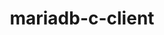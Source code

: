 ---
title: "mariadb-c-client"
layout: cache
categories: [package, develop]
meta: {"versions": ["3.3.8"], "compilers": ["gcc@=11.4.0"], "oss": ["ubuntu22.04"], "platforms": ["linux"], "targets": ["x86_64_v3"], "stacks": ["hep", "root"], "num_specs": 8, "num_specs_by_stack": {"hep": 8, "root": 8}}
spec_details: [{"hash": "ufxwj3ttqdcpimto6hkiur66oixpdhnk", "compiler": "gcc@=11.4.0", "versions": ["3.3.8"], "os": "ubuntu22.04", "platform": "linux", "target": "x86_64_v3", "variants": ["build_system=cmake", "build_type=Release", "generator=make", "~ipo"], "stacks": ["hep", "root"], "size": "-", "tarball": "https://binaries.spack.io/develop/build_cache/linux-ubuntu22.04-x86_64_v3/gcc-11.4.0/mariadb-c-client-3.3.8/linux-ubuntu22.04-x86_64_v3-gcc-11.4.0-mariadb-c-client-3.3.8-ufxwj3ttqdcpimto6hkiur66oixpdhnk.spack"}, {"hash": "6qr3jgfnenfsy6bvmvkhhyjomnco7rgj", "compiler": "gcc@=11.4.0", "versions": ["3.3.8"], "os": "ubuntu22.04", "platform": "linux", "target": "x86_64_v3", "variants": ["build_system=cmake", "build_type=Release", "generator=make", "~ipo"], "stacks": ["hep", "root"], "size": "-", "tarball": "https://binaries.spack.io/develop/build_cache/linux-ubuntu22.04-x86_64_v3/gcc-11.4.0/mariadb-c-client-3.3.8/linux-ubuntu22.04-x86_64_v3-gcc-11.4.0-mariadb-c-client-3.3.8-6qr3jgfnenfsy6bvmvkhhyjomnco7rgj.spack"}, {"hash": "aisfzvbtrthky3if53w7ueshnqtww47t", "compiler": "gcc@=11.4.0", "versions": ["3.3.8"], "os": "ubuntu22.04", "platform": "linux", "target": "x86_64_v3", "variants": ["build_system=cmake", "build_type=Release", "generator=make", "~ipo"], "stacks": ["hep", "root"], "size": "-", "tarball": "https://binaries.spack.io/develop/build_cache/linux-ubuntu22.04-x86_64_v3/gcc-11.4.0/mariadb-c-client-3.3.8/linux-ubuntu22.04-x86_64_v3-gcc-11.4.0-mariadb-c-client-3.3.8-aisfzvbtrthky3if53w7ueshnqtww47t.spack"}, {"hash": "i55xytbh3eo2nb6fjgpdbhlrx2upuyer", "compiler": "gcc@=11.4.0", "versions": ["3.3.8"], "os": "ubuntu22.04", "platform": "linux", "target": "x86_64_v3", "variants": ["build_system=cmake", "build_type=Release", "generator=make", "~ipo"], "stacks": ["hep", "root"], "size": "-", "tarball": "https://binaries.spack.io/develop/build_cache/linux-ubuntu22.04-x86_64_v3/gcc-11.4.0/mariadb-c-client-3.3.8/linux-ubuntu22.04-x86_64_v3-gcc-11.4.0-mariadb-c-client-3.3.8-i55xytbh3eo2nb6fjgpdbhlrx2upuyer.spack"}, {"hash": "fikw2dz55sdksjl7nb4akdo6jpgnxdy6", "compiler": "gcc@=11.4.0", "versions": ["3.3.8"], "os": "ubuntu22.04", "platform": "linux", "target": "x86_64_v3", "variants": ["build_system=cmake", "build_type=Release", "generator=make", "~ipo"], "stacks": ["hep", "root"], "size": "-", "tarball": "https://binaries.spack.io/develop/build_cache/linux-ubuntu22.04-x86_64_v3/gcc-11.4.0/mariadb-c-client-3.3.8/linux-ubuntu22.04-x86_64_v3-gcc-11.4.0-mariadb-c-client-3.3.8-fikw2dz55sdksjl7nb4akdo6jpgnxdy6.spack"}, {"hash": "zidf7hlclqzlospgkf7r52ybvkmycpuz", "compiler": "gcc@=11.4.0", "versions": ["3.3.8"], "os": "ubuntu22.04", "platform": "linux", "target": "x86_64_v3", "variants": ["build_system=cmake", "build_type=Release", "generator=make", "~ipo"], "stacks": ["hep", "root"], "size": "-", "tarball": "https://binaries.spack.io/develop/build_cache/linux-ubuntu22.04-x86_64_v3/gcc-11.4.0/mariadb-c-client-3.3.8/linux-ubuntu22.04-x86_64_v3-gcc-11.4.0-mariadb-c-client-3.3.8-zidf7hlclqzlospgkf7r52ybvkmycpuz.spack"}, {"hash": "xwztbczbqkpxk727gtfxtivnhjtiidju", "compiler": "gcc@=11.4.0", "versions": ["3.3.8"], "os": "ubuntu22.04", "platform": "linux", "target": "x86_64_v3", "variants": ["build_system=cmake", "build_type=Release", "generator=make", "~ipo"], "stacks": ["hep", "root"], "size": "-", "tarball": "https://binaries.spack.io/develop/build_cache/linux-ubuntu22.04-x86_64_v3/gcc-11.4.0/mariadb-c-client-3.3.8/linux-ubuntu22.04-x86_64_v3-gcc-11.4.0-mariadb-c-client-3.3.8-xwztbczbqkpxk727gtfxtivnhjtiidju.spack"}, {"hash": "mmp6myfthsqo5nfkyugutng5czk3hbr6", "compiler": "gcc@=11.4.0", "versions": ["3.3.8"], "os": "ubuntu22.04", "platform": "linux", "target": "x86_64_v3", "variants": ["build_system=cmake", "build_type=Release", "generator=make", "~ipo"], "stacks": ["hep", "root"], "size": "-", "tarball": "https://binaries.spack.io/develop/build_cache/linux-ubuntu22.04-x86_64_v3/gcc-11.4.0/mariadb-c-client-3.3.8/linux-ubuntu22.04-x86_64_v3-gcc-11.4.0-mariadb-c-client-3.3.8-mmp6myfthsqo5nfkyugutng5czk3hbr6.spack"}]
---